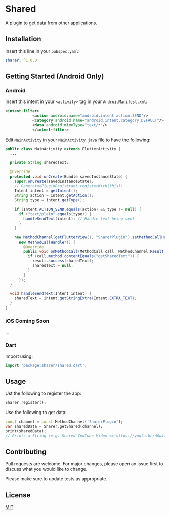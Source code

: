 # Shared

A plugin to get data from other applications.

## Installation
Insert this line in your `pubspec.yaml`:
```yaml
sharer: ^1.0.0
```

## Getting Started (Android Only)
### Android
Insert this intent in your `<activity>` tag in your `AndroidManifest.xml`:
```xml
<intent-filter>
            <action android:name="android.intent.action.SEND"/>
            <category android:name="android.intent.category.DEFAULT"/>
            <data android:mimeType="text/*"/>
            </intent-filter>
```

Edit `MainActivity` in your `MainActivity.java` file to have the following:
```java
public class MainActivity extends FlutterActivity {
  ...

  private String sharedText;

  @Override
  protected void onCreate(Bundle savedInstanceState) {
    super.onCreate(savedInstanceState);
    // GeneratedPluginRegistrant.registerWith(this);
    Intent intent = getIntent();
    String action = intent.getAction();
    String type = intent.getType();

    if (Intent.ACTION_SEND.equals(action) && type != null) {
      if ("text/plain".equals(type)) {
        handleSendText(intent); // Handle text being sent
      }
    }

    new MethodChannel(getFlutterView(), "SharerPlugin").setMethodCallHandler(
      new MethodCallHandler() {
        @Override
        public void onMethodCall(MethodCall call, MethodChannel.Result result) {
          if (call.method.contentEquals("getSharedText")) {
            result.success(sharedText);
            sharedText = null;
          }
        }
      });
  }

  void handleSendText(Intent intent) {
    sharedText = intent.getStringExtra(Intent.EXTRA_TEXT);
  }
}
```

### iOS Coming Soon
...
### Dart
Import using:
```dart
import 'package:sharer/shared.dart';
```

## Usage
Ust the following to register the app:
```dart
Sharer.register();
```

Use the following to get data:
```dart
const channel = const MethodChannel('SharerPlugin');
var sharedData = Sharer.getShared(channel);
print(sharedData);
// Prints a String (e.g. Shared YouTube Video => https://youtu.be/dQw4w9WgXcQ)
```


## Contributing
Pull requests are welcome. For major changes, please open an issue first to discuss what you would like to change.

Please make sure to update tests as appropriate.

## License
[MIT](https://choosealicense.com/licenses/mit/)
